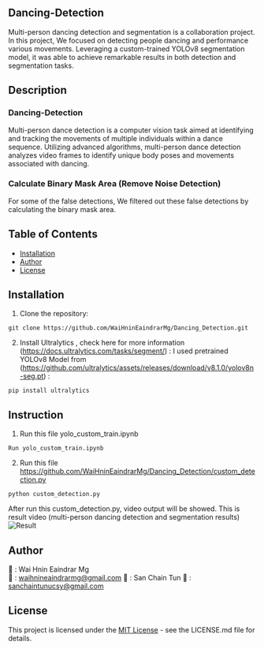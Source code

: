 ## Dancing-Detection
Multi-person dancing detection and segmentation is a collaboration project.
In this project, We focused on detecting people dancing and performance various movements. Leveraging a custom-trained YOLOv8 segmentation model, it was able to achieve remarkable results in both detection and segmentation tasks.


## Description
### Dancing-Detection
Multi-person dance detection is a computer vision task aimed at identifying and tracking the movements of multiple individuals within a dance sequence.
Utilizing advanced algorithms, multi-person dance detection analyzes video frames to identify unique body poses and movements associated with dancing.

### Calculate Binary Mask Area (Remove Noise Detection)
For some of the false detections, We filtered out these false detections by calculating the binary mask area.


## Table of Contents
- [Installation](#installation)
- [Author](#author)
- [License](#license)


## Installation
1. Clone the repository:
```
git clone https://github.com/WaiHninEaindrarMg/Dancing_Detection.git
```

2. Install Ultralytics , check here for more information (https://docs.ultralytics.com/tasks/segment/) :
I used pretrained YOLOv8 Model from (https://github.com/ultralytics/assets/releases/download/v8.1.0/yolov8n-seg.pt) : 
```
pip install ultralytics
```


## Instruction
1. Run this file yolo_custom_train.ipynb
```
Run yolo_custom_train.ipynb
```
2. Run this file https://github.com/WaiHninEaindrarMg/Dancing_Detection/custom_detection.py
```
python custom_detection.py
```

After run this custom_detection.py, video output will be showed.
This is result video (multi-person dancing detection and segmentation results)
![Result](https://github.com/WaiHninEaindrarMg/Dancing_Detection/blob/main/output/output_video.gif)

##
## Author
👤 : Wai Hnin Eaindrar Mg  
📧 : [waihnineaindrarmg@gmail.com](mailto:waihnineaindrarmg@gmail.com)
👤 : San Chain Tun
📧 : [sanchaintunucsy@gmail.com](mailto:sanchaintunucsy@gmail.com)


## License

This project is licensed under the [MIT License](LICENSE.md) - see the LICENSE.md file for details.

